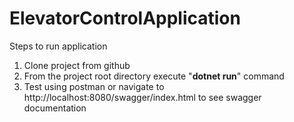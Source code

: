 # ElevatorControlApplication
Steps to run application 
1. Clone project from github
2. From the project root directory execute "**dotnet run**" command
3. Test using postman or navigate to http://localhost:8080/swagger/index.html to see swagger documentation
